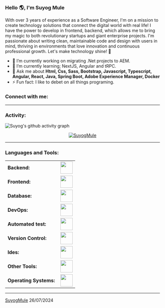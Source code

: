 <link rel="stylesheet" type='text/css' href="https://cdn.jsdelivr.net/gh/devicons/devicon@latest/devicon.min.css" />

### Hello 🌎, I'm Suyog Mule

With over 3 years of experience as a Software Engineer, I'm on a mission to create technology solutions that connect the digital world with real life! I have the power to develop in frontend, backend, which allows me to bring my magic to both revolutionary startups and giant enterprise projects. I'm passionate about writing clean, maintainable code and design with users in mind, thriving in environments that love innovation and continuous professional growth. Let's make technology shine! 🚀


  - 🔭 I’m currently working on migrating .Net projects to AEM.
  - 🌱 I’m currently learning; NextJS, Angular and tRPC.
  - 💬 Ask me about **Html, Css, Sass, Bootstrap, Javascript, Typescript, Angular, React, Java, Spring Boot, Adobe Experience Manager, Docker**
  - ⚡ Fun fact: I like to debet on all things programing.

<h3 align="left">Connect with me:</h3>
<p align="left">
<a href="https://github.com/SuyogMule" target="blank"><i align="center" class="devicon-github-original" alt="Suyog Mule" height="40" width="60" ></i>
</a>
<a href="https://www.linkedin.com/in/akio333/" target="blank"><i align="center" class="devicon-linkedin-plain colored" alt="Suyog Mule Linkedin" height="40" width="60" ></i>
</a>
</p>

------
<h3 align="left">Activity:</h3>

![Suyog's github activity graph](https://github-readme-activity-graph.vercel.app/graph?username=SuyogMule&bg_color=100f0f&color=4c5e9e&line=4c569e&point=403e41&area=true&hide_border=true)

<p align="center">
  <a href="https://github.com/SuyogMule">
    <img src="https://github-readme-streak-stats.herokuapp.com/?user=SuyogMule&&theme=tokyonight" alt="SuyogMule" />
  </a>
</p>

------
<h3 align="left">Languages and Tools:</h3>
<table>
    <tr>
        <td style="font-weight: bold; padding-right: 10px; vertical-align: center; border: none;">Backend:</td>
        <td><img height="40" src="https://skillicons.dev/icons?i=java,spring,maven,hibernate,nodejs"/></td>
    </tr>
    <tr>
        <td style="font-weight: bold; padding-right: 10px; vertical-align: center;">Frontend:</td>
        <td><img height="40" src="https://skillicons.dev/icons?i=react,angular,jquery,bootstrap,html,css,sass,js,ts"/></td>
    </tr>
    <tr>
        <td style="font-weight: bold; padding-right: 10px; vertical-align: center; border: none;">Database:</td>
        <td><img height="40" src="https://skillicons.dev/icons?i=mysql,postgresql,mongodb"/></td>
    </tr>
    <tr>
        <td style="font-weight: bold; padding-right: 10px; vertical-align: center; border: none;">DevOps:</td>
        <td><img height="40" src="https://skillicons.dev/icons?i=docker,githubactions"/></td>
    </tr>
    <tr>
        <td style="font-weight: bold; padding-right: 10px; vertical-align: center; border: none;">Automated test:</td>
        <td><img height="40" src="https://skillicons.dev/icons?i=jest,cypress"/></td>
    </tr>
    <tr>
        <td style="font-weight: bold; padding-right: 10px; vertical-align: center; border: none;">Version Control:</td>
        <td><img height="40" src="https://skillicons.dev/icons?i=git,github,gitlab,bitbucket"/></td>
    </tr>
    <tr>
        <td style="font-weight: bold; padding-right: 10px; vertical-align: center; border: none;">Ides:</td>
        <td><img height="40" src="https://skillicons.dev/icons?i=vscode,idea,eclipse,visualstudio,webstorm,sublime"/></td>
    </tr>
    <tr>
        <td style="font-weight: bold; padding-right: 10px; vertical-align: center; border: none;">Other Tools:</td>
        <td><img height="40" src="https://skillicons.dev/icons?i=bash"/></td>
    </tr>
    <tr>
        <td style="font-weight: bold; padding-right: 10px; vertical-align: center; border: none;">Operating Systems:</td>
        <td><img height="40" src="https://skillicons.dev/icons?i=windows,ubuntu,debian,alpine"/></td>
    </tr>
</table>

------
[SuyogMule](https://github.com/SuyogMule)
26/07/2024
